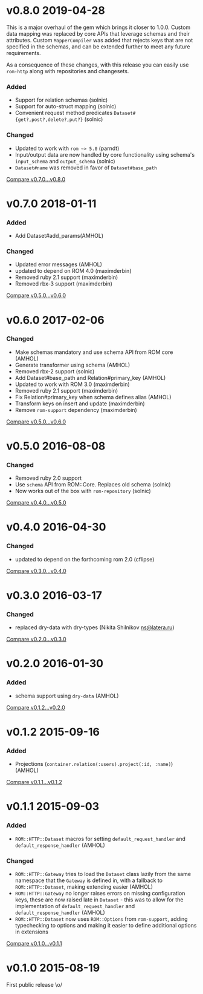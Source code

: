 # v0.8.0 2019-04-28

This is a major overhaul of the gem which brings it closer to 1.0.0. Custom data mapping was replaced by core APIs that leverage schemas and their attributes. Custom `MapperCompiler` was added that rejects keys that are not specified in the schemas, and can be extended further to meet any future requirements.

As a consequence of these changes, with this release you can easily use `rom-http` along with repositories and changesets.

### Added

- Support for relation schemas (solnic)
- Support for auto-struct mapping (solnic)
- Convenient request method predicates `Dataset#{get?,post?,delete?,put?}` (solnic)

### Changed

- Updated to work with `rom ~> 5.0` (parndt)
- Input/output data are now handled by core functionality using schema's `input_schema` and `output_schema` (solnic)
- `Dataset#name` was removed in favor of `Dataset#base_path`

[Compare v0.7.0...v0.8.0](https://github.com/rom-rb/rom-http/compare/v0.7.0...v0.8.0)

# v0.7.0 2018-01-11

### Added
  - Add Dataset#add_params(AMHOL)

### Changed
  - Updated error messages (AMHOL)
  - updated to depend on ROM 4.0 (maximderbin)
  - Removed ruby 2.1 support (maximderbin)
  - Removed rbx-3 support (maximderbin)

[Compare v0.5.0...v0.6.0](https://github.com/rom-rb/rom-http/compare/v0.6.0...v0.7.0)

# v0.6.0 2017-02-06
### Changed
  - Make schemas mandatory and use schema API from ROM core (AMHOL)
  - Generate transformer using schema (AMHOL)
  - Removed rbx-2 support (solnic)
  - Add Dataset#base_path and Relation#primary_key (AMHOL)
  - Updated to work with ROM 3.0 (maximderbin)
  - Removed ruby 2.1 support (maximderbin)
  - Fix Relation#primary_key when schema defines alias (AMHOL)
  - Transform keys on insert and update (maximderbin)
  - Remove `rom-support` dependency (maximderbin)

[Compare v0.5.0...v0.6.0](https://github.com/rom-rb/rom-http/compare/v0.5.0...v0.6.0)

# v0.5.0 2016-08-08
### Changed
  - Removed ruby 2.0 support
  - Use `schema` API from ROM::Core.  Replaces old schema (solnic)
  - Now works out of the box with `rom-repository` (solnic)

[Compare v0.4.0...v0.5.0](https://github.com/rom-rb/rom-http/compare/v0.4.0...v0.5.0)

# v0.4.0 2016-04-30
### Changed
  - updated to depend on the forthcoming rom 2.0 (cflipse)

[Compare v0.3.0...v0.4.0](https://github.com/rom-rb/rom-http/compare/v0.3.0...v0.4.0)

# v0.3.0 2016-03-17

### Changed
  - replaced dry-data with dry-types  (Nikita Shilnikov <ns@latera.ru>)

[Compare v0.2.0...v0.3.0](https://github.com/rom-rb/rom-http/compare/v0.2.0...v0.3.0)

# v0.2.0 2016-01-30
### Added

  - schema support using `dry-data` (AMHOL)

[Compare v0.1.2...v0.2.0](https://github.com/rom-rb/rom-http/compare/v0.1.2...v0.2.0)

# v0.1.2 2015-09-16
### Added

  - Projections (`container.relation(:users).project(:id, :name)`) (AMHOL)

[Compare v0.1.1...v0.1.2](https://github.com/rom-rb/rom-http/compare/v0.1.1...v0.1.2)

# v0.1.1 2015-09-03
### Added

  - `ROM::HTTP::Dataset` macros for setting `default_request_handler` and `default_response_handler` (AMHOL)

### Changed

- `ROM::HTTP::Gateway` tries to load the `Dataset` class lazily from the same namespace that the `Gateway` is defined in, with a fallback to `ROM::HTTP::Dataset`, making extending easier (AMHOL)
- `ROM::HTTP::Gateway` no longer raises errors on missing configuration keys, these are now raised late in `Dataset` - this was to allow for the implementation of `default_request_handler` and `default_response_handler` (AMHOL)
- `ROM::HTTP::Dataset` now uses `ROM::Options` from `rom-support`, adding typechecking to options and making it easier to define additional options in extensions

[Compare v0.1.0...v0.1.1](https://github.com/rom-rb/rom-http/compare/v0.1.0...v0.1.1)

# v0.1.0 2015-08-19

First public release \o/
